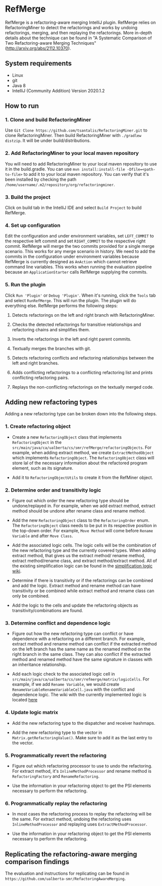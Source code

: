 # RefMerge

RefMerge is a refactoring-aware merging IntelliJ plugin. RefMerge relies on RefactoringMiner to detect the refactorings and works by undoing refactorings, merging, and then replaying the refactorings. More in-depth details about the technique can be found in "A Systematic Comparison of Two Refactoring-aware Merging Techniques" (http://arxiv.org/abs/2112.10370).

## System requirements
* Linux
* git
* Java 8
* IntelliJ (Community Addition) Version 2020.1.2

## How to run

### 1. Clone and build RefactoringMiner 
Use `Git Clone https://github.com/tsantalis/RefactoringMiner.git` to clone RefactoringMiner. 
Then build RefactoringMiner with `./gradlew distzip`. It will be under build/distributions.

### 2. Add RefactoringMiner to your local maven repository
You will need to add RefactoringMiner to your local maven repository to
use it in the build.gradle. You can use `mvn install:install-file -Dfile=<path-to-file>`
to add it to your local maven repository. You can verify that it's been installed 
by checking the path `/home/username/.m2/repository/org/refactoringminer`.

### 3. Build the project
Click on build tab in the IntelliJ IDE and select `Build Project` to build RefMerge.

### 4. Set up configuration
Edit the configuration and under environment variables, set `LEFT_COMMIT` to the respective left
commit and set `RIGHT_COMMIT` to the respective right commit. RefMerge will merge the two commits provided for a single merge scenario. This works for any merge scenario in history. We need to add the commits in the configuration under environment variables because RefMerge is currently designed as `AnAction` which cannot retrieve command line variables. This works when running the evaluation pipeline because an `ApplicationStarter` calls RefMerge supplying the commits.


### 5. Run the plugin
Click `Run 'Plugin'` or `Debug 'Plugin'`. When it's running, click the `Tools` tab and select
`RunRefMerge`. This will run the plugin. The plugin will do everything else. RefMerge performs the following steps: 

1. Detects refactorings on the left and right branch with RefactoringMiner.

2. Checks the detected refactorings for transitive relationships and refactoring chains and simplifies them.

3. Inverts the refactorings in the left and right parent commits.

4. Textually merges the branches with git.

5. Detects refactoring conflicts and refactoring relationships between the left and right branches.

6. Adds conflicting refactorings to a conflicting refactoring list and prints conflicting refactoring pairs.

7. Replays the non-conflicting refactorings on the textually merged code. 


## Adding new refactoring types

Adding a new refactoring type can be broken down into the following steps. 

### 1. Create refactoring object

* Create a new `RefactoringObject` class that implements `RefactoringObject` in the `src/main/java/ca/ualberta/cs/smr/refMerge/refactoringObjects`. For example, when 
adding extract method, we create `ExtractMethodObject` which implements `RefactoringObject`. The `RefactoringObject` class will store lal of the necessary information about the refactored program element, such as its signature.

* Add it to `RefactoringObjectUtils` to create it from the RefMiner object.

### 2. Determine order and transitivity logic

* Figure out which order the new refactoring type should be undone/replayed in. For example, 
when we add extract method, extract method should be undone after rename class and 
rename method.

* Add the new `RefactoringObject` class to the `RefactoringOrder` enum. The `RefactoringObject` class needs to be put in its respective position in the top-down order. For example, `Move Method` will come before `Rename Variable` and after `Move Class`.

* Add the associated logic cells. The logic cells will be the combination of the new refactoring
type and the currently covered types. When adding extract method, that gives us the extract method/
rename method, extract method/rename class, and extract method/extract method. All of the existing simplification logic can be found in the [simplification logic wiki](https://github.com/ualberta-smr/RefMerge/wiki/Simplification-Logic).

* Determine if there is transitivity or if the refactorings can be combined and add the logic. 
Extract method and rename method can have transitivity or be combined while extract method
and rename class can only be combined. 

* Add the logic to the cells and update the refactoring objects as transitivity/combinations are
found.

### 3. Determine conflict and dependence logic

* Figure out how the new refactoring type can conflict or have dependence with a refactoring on
a different branch. For example, extract method and rename method can conflict if the extracted 
method on the left branch has the same name as the renamed method on the right branch in the same
class. They can also conflict if the extracted method and renamed method have the same signature
in classes with an inheritance relationship.

* Add each logic check to the associated logic cell in `src/main/java/ca/ualberta/cs/smr/refmerge/matrix/logicCells`. For example, if we add `Rename Variable`, 
we would create `RenameVariableRenameVariableCell.java` with the conflict and dependence logic. The wiki with the currently implemented logic is located [here](https://github.com/ualberta-smr/RefMerge/wiki/Conflict-&-Dependence-Logic) 

### 4. Update logic matrix 

* Add the new refactoring type to the dispatcher and receiver hashmaps. 

* Add the new refactoring type to the vector in `Matrix.getRefactoringValue()`. Make sure to add
it as the last entry to the vector.

### 5. Programmatically revert the refactoring

* Figure out which refactoring processor to use to undo the refactoring. For extract method, it's
`InlineMethodProcessor` and rename method is `RefactoringFactory` and `RenameRefactoring`.

* Use the information in your refactoring object to get the PSI elements necessary to perform
the refactoring.

### 6. Programmatically replay the refactoring

* In most cases the refactoring process to replay the refactoring will be the same. For extract
method, undoing the refactoring uses `InlineMethodProcessor` and replaying uses `ExtractMethodProcessor`.

* Use the information in your refactoring object to get the PSI elements necessary to perform
the refactoring.

## Replicating the refactoring-aware merging comparison findings

The evaluation and instructions for replicating can be found in 
`https://github.com/ualberta-smr/RefactoringAwareMerging`.
